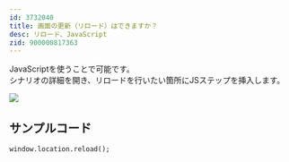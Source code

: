 ```yaml
---
id: 3732040
title: 画面の更新（リロード）はできますか？
desc: リロード、JavaScript
zid: 900000817363
---
```


JavaScriptを使うことで可能です。<br>シナリオの詳細を開き、リロードを行いたい箇所にJSステップを挿入します。

![](https://downloads.intercomcdn.com/i/o/186694346/3aeca0a93afb36ca55dcf4e4/_2019-09-25_2.01.22+%284%29.png)

サンプルコード
-------

    window.location.reload();